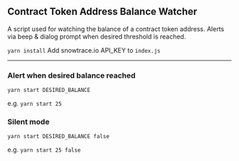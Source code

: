 ## Contract Token Address Balance Watcher
A script used for watching the balance of a contract token address. Alerts via beep & dialog prompt when desired threshold is reached.

`yarn install`
Add snowtrace.io API_KEY to `index.js`

--- 
### Alert when desired balance reached
`yarn start DESIRED_BALANCE`

e.g.
`yarn start 25`

### Silent mode
`yarn start DESIRED_BALANCE false`

e.g.
`yarn start 25 false`
